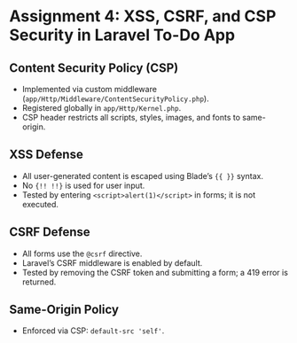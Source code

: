 
# Assignment 4: XSS, CSRF, and CSP Security in Laravel To-Do App

## Content Security Policy (CSP)
- Implemented via custom middleware (`app/Http/Middleware/ContentSecurityPolicy.php`).
- Registered globally in `app/Http/Kernel.php`.
- CSP header restricts all scripts, styles, images, and fonts to same-origin.

## XSS Defense
- All user-generated content is escaped using Blade’s `{{ }}` syntax.
- No `{!! !!}` is used for user input.
- Tested by entering `<script>alert(1)</script>` in forms; it is not executed.

## CSRF Defense
- All forms use the `@csrf` directive.
- Laravel’s CSRF middleware is enabled by default.
- Tested by removing the CSRF token and submitting a form; a 419 error is returned.

## Same-Origin Policy
- Enforced via CSP: `default-src 'self'`.
